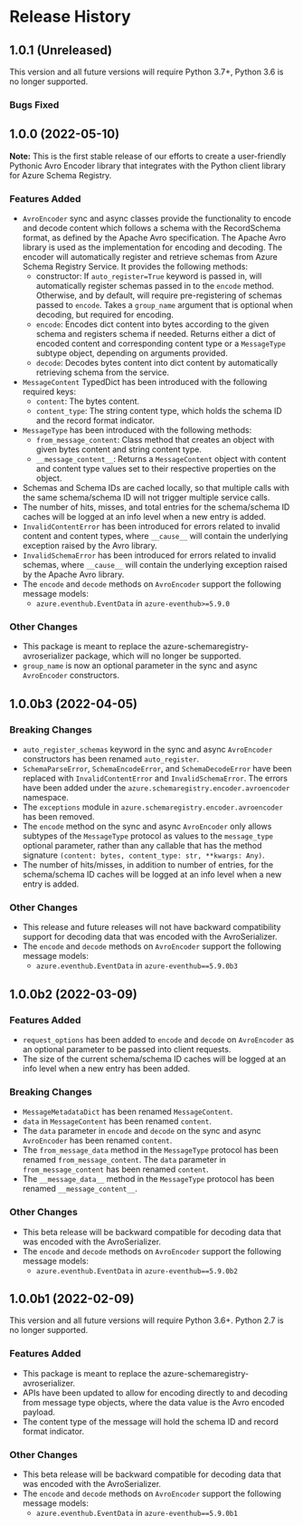# Release History

## 1.0.1 (Unreleased)

This version and all future versions will require Python 3.7+, Python 3.6 is no longer supported.

### Bugs Fixed

## 1.0.0 (2022-05-10)

**Note:** This is the first stable release of our efforts to create a user-friendly Pythonic Avro Encoder library that integrates with the Python client library for Azure Schema Registry.

### Features Added

- `AvroEncoder` sync and async classes provide the functionality to encode and decode content which follows a schema with the RecordSchema format, as defined by the Apache Avro specification. The Apache Avro library is used as the implementation for encoding and decoding.
The encoder will automatically register and retrieve schemas from Azure Schema Registry Service. It provides the following methods:
  - constructor: If `auto_register=True` keyword is passed in, will automatically register schemas passed in to the `encode` method. Otherwise, and by default, will require pre-registering of schemas passed to `encode`. Takes a `group_name` argument that is optional when decoding, but required for encoding.
  - `encode`: Encodes dict content into bytes according to the given schema and registers schema if needed. Returns either a dict of encoded content and corresponding content type or a `MessageType` subtype object, depending on arguments provided.
  - `decode`: Decodes bytes content into dict content by automatically retrieving schema from the service.
- `MessageContent` TypedDict has been introduced with the following required keys:
  - `content`: The bytes content.
  - `content_type`: The string content type, which holds the schema ID and the record format indicator.
- `MessageType` has been introduced with the following methods:
  - `from_message_content`: Class method that creates an object with given bytes content and string content type.
  - `__message_content__`: Returns a `MessageContent` object with content and content type values set to their respective properties on the object.
- Schemas and Schema IDs are cached locally, so that multiple calls with the same schema/schema ID will not trigger multiple service calls.
- The number of hits, misses, and total entries for the schema/schema ID caches will be logged at an info level when a new entry is added.
- `InvalidContentError` has been introduced for errors related to invalid content and content types, where `__cause__` will contain the underlying exception raised by the Avro library.
- `InvalidSchemaError` has been introduced for errors related to invalid schemas, where `__cause__` will contain the underlying exception raised by the Apache Avro library.
- The `encode` and `decode` methods on `AvroEncoder` support the following message models:
  - `azure.eventhub.EventData` in `azure-eventhub>=5.9.0`

### Other Changes

- This package is meant to replace the azure-schemaregistry-avroserializer package, which will no longer be supported.
- `group_name` is now an optional parameter in the sync and async `AvroEncoder` constructors.

## 1.0.0b3 (2022-04-05)

### Breaking Changes

- `auto_register_schemas` keyword in the sync and async `AvroEncoder` constructors has been renamed `auto_register`.
- `SchemaParseError`, `SchemaEncodeError`, and `SchemaDecodeError` have been replaced with `InvalidContentError` and `InvalidSchemaError`. The errors have been added under the `azure.schemaregistry.encoder.avroencoder` namespace.
- The `exceptions` module in `azure.schemaregistry.encoder.avroencoder` has been removed.
- The `encode` method on the sync and async `AvroEncoder` only allows subtypes of the `MessageType` protocol as values to the `message_type` optional parameter, rather than any callable that has the method signature `(content: bytes, content_type: str, **kwargs: Any)`.
- The number of hits/misses, in addition to number of entries, for the schema/schema ID caches will be logged at an info level when a new entry is added.

### Other Changes

- This release and future releases will not have backward compatibility support for decoding data that was encoded with the AvroSerializer.
- The `encode` and `decode` methods on `AvroEncoder` support the following message models:
  - `azure.eventhub.EventData` in `azure-eventhub==5.9.0b3`

## 1.0.0b2 (2022-03-09)

### Features Added

- `request_options` has been added to `encode` and `decode` on `AvroEncoder` as an optional parameter to be passed into client requests.
- The size of the current schema/schema ID caches will be logged at an info level when a new entry has been added.

### Breaking Changes

- `MessageMetadataDict` has been renamed `MessageContent`.
- `data` in `MessageContent` has been renamed `content`.
- The `data` parameter in `encode` and `decode` on the sync and async `AvroEncoder` has been renamed `content`.
- The `from_message_data` method in the `MessageType` protocol has been renamed `from_message_content`. The `data` parameter in `from_message_content` has been renamed `content`.
- The `__message_data__` method in the `MessageType` protocol has been renamed `__message_content__`.

### Other Changes

- This beta release will be backward compatible for decoding data that was encoded with the AvroSerializer.
- The `encode` and `decode` methods on `AvroEncoder` support the following message models:
  - `azure.eventhub.EventData` in `azure-eventhub==5.9.0b2`

## 1.0.0b1 (2022-02-09)

This version and all future versions will require Python 3.6+. Python 2.7 is no longer supported.

### Features Added

- This package is meant to replace the azure-schemaregistry-avroserializer.
- APIs have been updated to allow for encoding directly to and decoding from message type objects, where the data value is the Avro encoded payload.
- The content type of the message will hold the schema ID and record format indicator.

### Other Changes

- This beta release will be backward compatible for decoding data that was encoded with the AvroSerializer.
- The `encode` and `decode` methods on `AvroEncoder` support the following message models:
  - `azure.eventhub.EventData` in `azure-eventhub==5.9.0b1`